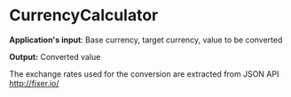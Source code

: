 CurrencyCalculator
==================

**Application's input**: Base currency, target currency, value to be converted


**Output:** Converted value

The exchange rates used for the conversion are extracted from JSON API http://fixer.io/
